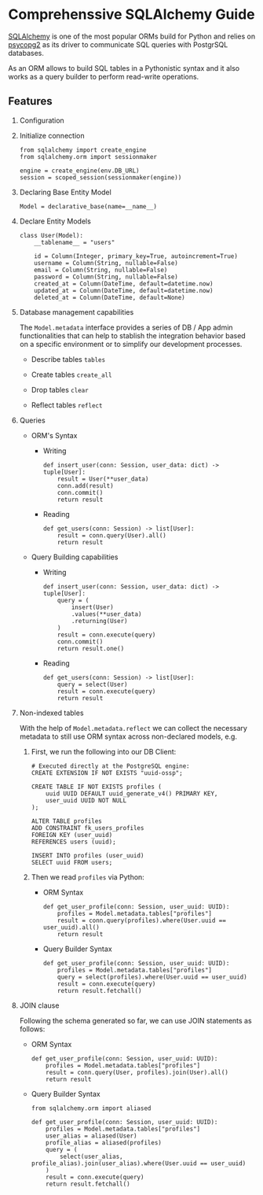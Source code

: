 # Comprehenssive SQLAlchemy Guide

[SQLAlchemy](https://www.sqlalchemy.org/) is one of the most popular ORMs build for Python and relies on
[psycopg2](https://www.psycopg.org/docs/) as its driver to communicate SQL queries with PostgrSQL databases.

As an ORM allows to build SQL tables in a Pythonistic syntax and it also works as a query builder to
perform read-write operations.

## Features

1.  Configuration

1.  Initialize connection

        from sqlalchemy import create_engine
        from sqlalchemy.orm import sessionmaker

        engine = create_engine(env.DB_URL)
        session = scoped_session(sessionmaker(engine))

1.  Declaring Base Entity Model

        Model = declarative_base(name=__name__)

1.  Declare Entity Models

        class User(Model):
            __tablename__ = "users"

            id = Column(Integer, primary_key=True, autoincrement=True)
            username = Column(String, nullable=False)
            email = Column(String, nullable=False)
            password = Column(String, nullable=False)
            created_at = Column(DateTime, default=datetime.now)
            updated_at = Column(DateTime, default=datetime.now)
            deleted_at = Column(DateTime, default=None)

1.  Database management capabilities

    The `Model.metadata` interface provides a series of DB / App admin functionalities that
    can help to stablish the integration behavior based on a specific environment or
    to simplify our development processes.

    -   Describe tables `tables`

    -   Create tables `create_all`

    -   Drop tables `clear`

    -   Reflect tables `reflect`

1.  Queries

    -   ORM's Syntax

        -   Writing

                def insert_user(conn: Session, user_data: dict) -> tuple[User]:
                    result = User(**user_data)
                    conn.add(result)
                    conn.commit()
                    return result

        -   Reading

                def get_users(conn: Session) -> list[User]:
                    result = conn.query(User).all()
                    return result

    -   Query Building capabilities

        -   Writing

                def insert_user(conn: Session, user_data: dict) -> tuple[User]:
                    query = (
                        insert(User)
                        .values(**user_data)
                        .returning(User)
                    )
                    result = conn.execute(query)
                    conn.commit()
                    return result.one()

        -   Reading

                def get_users(conn: Session) -> list[User]:
                    query = select(User)
                    result = conn.execute(query)
                    return result

1.  Non-indexed tables

    With the help of `Model.metadata.reflect` we can collect the necessary metadata to
    still use ORM syntax across non-declared models, e.g.

    1.  First, we run the following into our DB Client:

            # Executed directly at the PostgreSQL engine:
            CREATE EXTENSION IF NOT EXISTS "uuid-ossp";

            CREATE TABLE IF NOT EXISTS profiles (
                uuid UUID DEFAULT uuid_generate_v4() PRIMARY KEY,
                user_uuid UUID NOT NULL
            );

            ALTER TABLE profiles
            ADD CONSTRAINT fk_users_profiles
            FOREIGN KEY (user_uuid)
            REFERENCES users (uuid);

            INSERT INTO profiles (user_uuid)
            SELECT uuid FROM users;

    2.  Then we read `profiles` via Python:

        -   ORM Syntax

                def get_user_profile(conn: Session, user_uuid: UUID):
                    profiles = Model.metadata.tables["profiles"]
                    result = conn.query(profiles).where(User.uuid == user_uuid).all()
                    return result

        -   Query Builder Syntax

                def get_user_profile(conn: Session, user_uuid: UUID):
                    profiles = Model.metadata.tables["profiles"]
                    query = select(profiles).where(User.uuid == user_uuid)
                    result = conn.execute(query)
                    return result.fetchall()

1.  JOIN clause

    Following the schema generated so far, we can use JOIN statements as follows:

    -   ORM Syntax

            def get_user_profile(conn: Session, user_uuid: UUID):
                profiles = Model.metadata.tables["profiles"]
                result = conn.query(User, profiles).join(User).all()
                return result

    -   Query Builder Syntax

            from sqlalchemy.orm import aliased

            def get_user_profile(conn: Session, user_uuid: UUID):
                profiles = Model.metadata.tables["profiles"]
                user_alias = aliased(User)
                profile_alias = aliased(profiles)
                query = (
                    select(user_alias, profile_alias).join(user_alias).where(User.uuid == user_uuid)
                )
                result = conn.execute(query)
                return result.fetchall()
